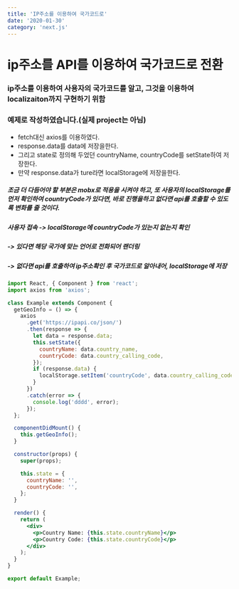 ```yaml
---
title: 'IP주소를 이용하여 국가코드로'
date: '2020-01-30'
category: 'next.js'
---
```


# ip주소를 API를 이용하여 국가코드로 전환

### ip주소를 이용하여 사용자의 국가코드를 알고, 그것을 이용하여 localizaiton까지 구현하기 위함

### 예제로 작성하였습니다.(실제 project는 아님)

- fetch대신 axios를 이용하였다.
- response.data를 data에 저장을한다.
- 그리고 state로 정의해 두었던 countryName, countryCode를 setState하여 저장한다.
- 만약 response.data가 ture라면 localStorage에 저장을한다.

##### 조금 더 다듬어야 할 부분은 mobx로 적용을 시켜야 하고, 또 사용자의 localStorage를 먼저 확인하여 countryCode가 있다면, 바로 진행을하고 없다면 api를 호출할 수 있도록 변화를 줄 것이다.

##### 사용자 접속 -> localStorage에 countryCode가 있는지 없는지 확인

##### -> 있다면 해당 국가에 맞는 언어로 전화되어 랜더링

##### -> 없다면 api를 호출하여 ip주소확인 후 국가코드로 알아내어, localStorage에 저장

```jsx
import React, { Component } from 'react';
import axios from 'axios';

class Example extends Component {
  getGeoInfo = () => {
    axios
      .get('https://ipapi.co/json/')
      .then(response => {
        let data = response.data;
        this.setState({
          countryName: data.country_name,
          countryCode: data.country_calling_code,
        });
        if (response.data) {
          localStorage.setItem('countryCode', data.country_calling_code);
        }
      })
      .catch(error => {
        console.log('dddd', error);
      });
  };

  componentDidMount() {
    this.getGeoInfo();
  }

  constructor(props) {
    super(props);

    this.state = {
      countryName: '',
      countryCode: '',
    };
  }

  render() {
    return (
      <div>
        <p>Country Name: {this.state.countryName}</p>
        <p>Country Code: {this.state.countryCode}</p>
      </div>
    );
  }
}

export default Example;
```
